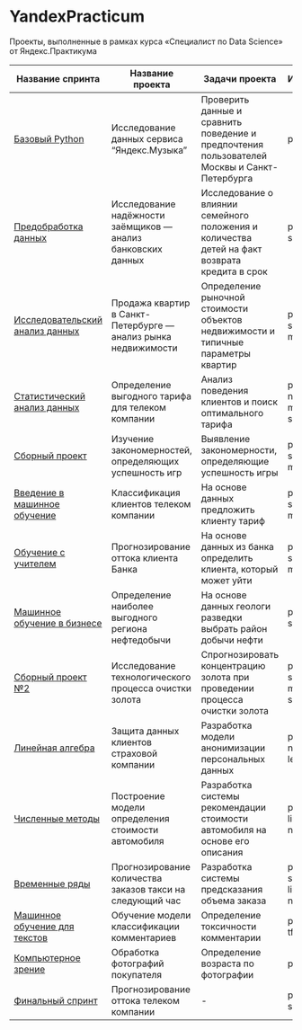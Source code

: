 # YandexPracticum

Проекты, выполненные в рамках курса «Специалист по Data Science» от Яндекс.Практикума

| Название спринта | Название проекта | Задачи проекта | Инструменты | 
|---|---|---|---|
| [Базовый Python](https://github.com/dimakhokhlov/YandexPracticum/blob/191fa051e424b075387daeda61a857b1e7c09509/01.%20%D0%91%D0%B0%D0%B7%D0%BE%D0%B2%D1%8B%D0%B9%20Python/%D0%91%D0%B0%D0%B7%D0%BE%D0%B2%D1%8B%D0%B9%20Python.ipynb) | Исследование данных сервиса “Яндекс.Музыка” | Проверить данные и сравнить поведение и предпочтения пользователей Москвы и Санкт-Петербурга | pandas |
| [Предобработка данных](https://github.com/dimakhokhlov/YandexPracticum/blob/main/02.%20%D0%9F%D1%80%D0%B5%D0%B4%D0%BE%D0%B1%D1%80%D0%B0%D0%B1%D0%BE%D1%82%D0%BA%D0%B0%20%D0%B4%D0%B0%D0%BD%D0%BD%D1%8B%D1%85/%D0%9F%D1%80%D0%B5%D0%B4%D0%BE%D0%B1%D1%80%D0%B0%D0%B1%D0%BE%D1%82%D0%BA%D0%B0%20%D0%B4%D0%B0%D0%BD%D0%BD%D1%8B%D1%85.ipynb) | Исследование надёжности заёмщиков — анализ банковских данных | Исследование о влиянии семейного положения и количества детей на факт возврата кредита в срок |  pandas, seaborn |
| [Исследовательский анализ данных](https://github.com/dimakhokhlov/YandexPracticum/blob/main/03.%20%D0%98%D1%81%D1%81%D0%BB%D0%B5%D0%B4%D0%BE%D0%B2%D0%B0%D1%82%D0%B5%D0%BB%D1%8C%D1%81%D0%BA%D0%B8%D0%B9%20%D0%B0%D0%BD%D0%B0%D0%BB%D0%B8%D0%B7%20%D0%B4%D0%B0%D0%BD%D0%BD%D1%8B%D1%85/%D0%98%D1%81%D1%81%D0%BB%D0%B5%D0%B4%D0%BE%D0%B2%D0%B0%D1%82%D0%B5%D0%BB%D1%8C%D1%81%D0%BA%D0%B8%D0%B9%20%D0%B0%D0%BD%D0%B0%D0%BB%D0%B8%D0%B7%20%D0%B4%D0%B0%D0%BD%D0%BD%D1%8B%D1%85.ipynb) | Продажа квартир в Санкт-Петербурге — анализ рынка недвижимости | Определение рыночной стоимости объектов недвижимости и типичные параметры квартир | pandas, seaborn, matplotlib |
| [Статистический анализ данных](https://github.com/dimakhokhlov/YandexPracticum/blob/main/04.%20%D0%A1%D1%82%D0%B0%D1%82%D0%B8%D1%81%D1%82%D0%B8%D1%87%D0%B5%D1%81%D0%BA%D0%B8%D0%B9%20%D0%B0%D0%BD%D0%B0%D0%BB%D0%B8%D0%B7%20%D0%B4%D0%B0%D0%BD%D0%BD%D1%8B%D1%85/%D0%A1%D1%82%D0%B0%D1%82%D0%B8%D1%81%D1%82%D0%B8%D1%87%D0%B5%D1%81%D0%BA%D0%B8%D0%B9%20%D0%B0%D0%BD%D0%B0%D0%BB%D0%B8%D0%B7%20%D0%B4%D0%B0%D0%BD%D0%BD%D1%8B%D1%85.ipynb) | Определение выгодного тарифа для телеком компании | Анализ поведения клиентов и поиск оптимального тарифа | pandas, numpy, matplotlib, scipy |
| [Сборный проект](https://github.com/dimakhokhlov/YandexPracticum/blob/main/05.%20%D0%A1%D0%B1%D0%BE%D1%80%D0%BD%D1%8B%D0%B9%20%D0%BF%D1%80%D0%BE%D0%B5%D0%BA%D1%82%20%E2%84%961/%D0%A1%D0%B1%D0%BE%D1%80%D0%BD%D1%8B%D0%B9%20%D0%BF%D1%80%D0%BE%D0%B5%D0%BA%D1%82%20%E2%84%961.ipynb) | Изучение закономерностей, определяющих успешность игр | Выявление закономерности, определяющие успешность игры | pandas, seaborn, matplotlib |
| [Введение в машинное обучение](https://github.com/dimakhokhlov/YandexPracticum/blob/main/06.%20%D0%92%D0%B2%D0%B5%D0%B4%D0%B5%D0%BD%D0%B8%D0%B5%20%D0%B2%20%D0%BC%D0%B0%D1%88%D0%B8%D0%BD%D0%BD%D0%BE%D0%B5%20%D0%BE%D0%B1%D1%83%D1%87%D0%B5%D0%BD%D0%B8%D0%B5/%D0%92%D0%B2%D0%B5%D0%B4%D0%B5%D0%BD%D0%B8%D0%B5%20%D0%B2%20%D0%BC%D0%B0%D1%88%D0%B8%D0%BD%D0%BD%D0%BE%D0%B5%20%D0%BE%D0%B1%D1%83%D1%87%D0%B5%D0%BD%D0%B8%D0%B5.ipynb) | Классификация клиентов телеком компании | На основе данных предложить клиенту тариф | pandas, scikit-learn, matplotlib |
| [Обучение с учителем](https://github.com/dimakhokhlov/YandexPracticum/blob/main/07.%20%D0%9E%D0%B1%D1%83%D1%87%D0%B5%D0%BD%D0%B8%D0%B5%20%D1%81%20%D1%83%D1%87%D0%B8%D1%82%D0%B5%D0%BB%D0%B5%D0%BC/%D0%9E%D0%B1%D1%83%D1%87%D0%B5%D0%BD%D0%B8%D0%B5%20%D1%81%20%D1%83%D1%87%D0%B8%D1%82%D0%B5%D0%BB%D0%B5%D0%BC.ipynb) | Прогнозирование оттока клиента Банка | На основе данных из банка определить клиента, который может уйти | pandas, seaborn, matplotlib |
| [Машинное обучение в бизнесе](https://github.com/dimakhokhlov/YandexPracticum/blob/main/08.%20%D0%9C%D0%B0%D1%88%D0%B8%D0%BD%D0%BD%D0%BE%D0%B5%20%D0%BE%D0%B1%D1%83%D1%87%D0%B5%D0%BD%D0%B8%D0%B5%20%D0%B2%20%D0%B1%D0%B8%D0%B7%D0%BD%D0%B5%D1%81%D0%B5/%D0%9C%D0%B0%D1%88%D0%B8%D0%BD%D0%BD%D0%BE%D0%B5%20%D0%BE%D0%B1%D1%83%D1%87%D0%B5%D0%BD%D0%B8%D0%B5%20%D0%B2%20%D0%B1%D0%B8%D0%B7%D0%BD%D0%B5%D1%81%D0%B5.ipynb) | Определение наиболее выгодного региона нефтедобычи | На основе данных геологи разведки выбрать район добычи нефти | pandas, seaborn |
| [Сборный проект №2](https://github.com/dimakhokhlov/YandexPracticum/blob/main/09.%20%D0%A1%D0%B1%D0%BE%D1%80%D0%BD%D1%8B%D0%B9%20%D0%BF%D1%80%D0%BE%D0%B5%D0%BA%D1%82%20%E2%84%962/%D0%A1%D0%B1%D0%BE%D1%80%D0%BD%D1%8B%D0%B9%20%D0%BF%D1%80%D0%BE%D0%B5%D0%BA%D1%82%20%E2%84%962.ipynb) | Исследование технологического процесса очистки золота | Спрогнозировать концентрацию золота при проведении процесса очистки золота | pandas, seaborn, matplotlib, scikit-learn |
| [Линейная алгебра](https://github.com/dimakhokhlov/YandexPracticum/blob/main/10.%20%D0%9B%D0%B8%D0%BD%D0%B5%D0%B9%D0%BD%D0%B0%D1%8F%20%D0%B0%D0%BB%D0%B3%D0%B5%D0%B1%D1%80%D0%B0/%D0%9B%D0%B8%D0%BD%D0%B5%D0%B9%D0%BD%D0%B0%D1%8F%20%D0%B0%D0%BB%D0%B3%D0%B5%D0%B1%D1%80%D0%B0.ipynb) | Защита данных клиентов страховой компании | Разработка модели анонимизации персональных данных | pandas, numpy, scikit-learn |
| [Численные методы](https://github.com/dimakhokhlov/YandexPracticum/blob/main/11.%20%D0%A7%D0%B8%D1%81%D0%BB%D0%B5%D0%BD%D0%BD%D1%8B%D0%B5%20%D0%BC%D0%B5%D1%82%D0%BE%D0%B4%D1%8B/%D0%A7%D0%B8%D1%81%D0%BB%D0%B5%D0%BD%D0%BD%D1%8B%D0%B5%20%D0%BC%D0%B5%D1%82%D0%BE%D0%B4%D1%8B.ipynb) | Построение модели определения стоимости автомобиля | Разработка системы рекомендации стоимости автомобиля на основе его описания | pandas, lightgbm, numpy |
| [Временные ряды](https://github.com/dimakhokhlov/YandexPracticum/blob/main/12.%20%D0%92%D1%80%D0%B5%D0%BC%D0%B5%D0%BD%D0%BD%D1%8B%D0%B5%20%D1%80%D1%8F%D0%B4%D1%8B/%D0%92%D1%80%D0%B5%D0%BC%D0%B5%D0%BD%D0%BD%D1%8B%D0%B5%20%D1%80%D1%8F%D0%B4%D1%8B.ipynb) | Прогнозирование количества заказов такси на следующий час | Разработка системы предсказания объема заказа | pandas, statsmodel, lightgbm, numpy |
| [Машинное обучение для текстов](https://github.com/dimakhokhlov/YandexPracticum/blob/main/13.%20%D0%9C%D0%B0%D1%88%D0%B8%D0%BD%D0%BD%D0%BE%D0%B5%20%D0%BE%D0%B1%D1%83%D1%87%D0%B5%D0%BD%D0%B8%D0%B5%20%D0%B4%D0%BB%D1%8F%20%D1%82%D0%B5%D0%BA%D1%81%D1%82%D0%BE%D0%B2/%D0%9C%D0%B0%D1%88%D0%B8%D0%BD%D0%BD%D0%BE%D0%B5%20%D0%BE%D0%B1%D1%83%D1%87%D0%B5%D0%BD%D0%B8%D0%B5%20%D0%B4%D0%BB%D1%8F%20%D1%82%D0%B5%D0%BA%D1%81%D1%82%D0%BE%D0%B2.ipynb) | Обучение модели классификации комментариев | Определение токсичности комментарии | pandas, nltk, tf-idf |
| [Компьютерное зрение](https://github.com/dimakhokhlov/YandexPracticum/blob/main/14.%20%D0%9A%D0%BE%D0%BC%D0%BF%D1%8C%D1%8E%D1%82%D0%B5%D1%80%D0%BD%D0%BE%D0%B5%20%D0%B7%D1%80%D0%B5%D0%BD%D0%B8%D0%B5/%D0%9A%D0%BE%D0%BC%D0%BF%D1%8C%D1%8E%D1%82%D0%B5%D1%80%D0%BD%D0%BE%D0%B5%20%D0%B7%D1%80%D0%B5%D0%BD%D0%B8%D0%B5.ipynb) | Обработка фотографий покупателя | Определение возраста по фотографии | pandas, keras |
| [Финальный спринт](https://github.com/dimakhokhlov/YandexPracticum/blob/main/14.%20%D0%9A%D0%BE%D0%BC%D0%BF%D1%8C%D1%8E%D1%82%D0%B5%D1%80%D0%BD%D0%BE%D0%B5%20%D0%B7%D1%80%D0%B5%D0%BD%D0%B8%D0%B5/%D0%9A%D0%BE%D0%BC%D0%BF%D1%8C%D1%8E%D1%82%D0%B5%D1%80%D0%BD%D0%BE%D0%B5%20%D0%B7%D1%80%D0%B5%D0%BD%D0%B8%D0%B5.ipynb) | Прогнозирование оттока телеком компании | - | pandas, scikit-learn |